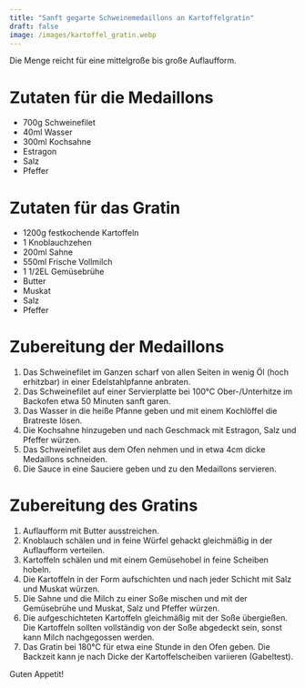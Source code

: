 ```yaml
---
title: "Sanft gegarte Schweinemedaillons an Kartoffelgratin"
draft: false
image: /images/kartoffel_gratin.webp
---
```


Die Menge reicht für eine mittelgroße bis große Auflaufform.

# Zutaten für die Medaillons
- 700g Schweinefilet
- 40ml Wasser
- 300ml Kochsahne
- Estragon
- Salz
- Pfeffer

# Zutaten für das Gratin
- 1200g festkochende Kartoffeln
- 1 Knoblauchzehen
- 200ml Sahne
- 550ml Frische Vollmilch
- 1 1/2EL Gemüsebrühe
- Butter
- Muskat
- Salz
- Pfeffer

# Zubereitung der Medaillons
1. Das Schweinefilet im Ganzen scharf von allen Seiten in wenig Öl (hoch erhitzbar) in einer Edelstahlpfanne anbraten.
2. Das Schweinefilet auf einer Servierplatte bei 100°C Ober-/Unterhitze im Backofen etwa 50 Minuten sanft garen.
3. Das Wasser in die heiße Pfanne geben und mit einem Kochlöffel die Bratreste lösen.
4. Die Kochsahne hinzugeben und nach Geschmack mit Estragon, Salz und Pfeffer würzen.
5. Das Schweinefilet aus dem Ofen nehmen und in etwa 4cm dicke Medaillons schneiden.
6. Die Sauce in eine Sauciere geben und zu den Medaillons servieren.

# Zubereitung des Gratins
1. Auflaufform mit Butter ausstreichen.
2. Knoblauch schälen und in feine Würfel gehackt gleichmäßig in der Auflaufform verteilen.
3. Kartoffeln schälen und mit einem Gemüsehobel in feine Scheiben hobeln.
4. Die Kartoffeln in der Form aufschichten und nach jeder Schicht mit Salz und Muskat würzen.
5. Die Sahne und die Milch zu einer Soße mischen und mit der Gemüsebrühe und Muskat, Salz und Pfeffer würzen.
6. Die aufgeschichteten Kartoffeln gleichmäßig mit der Soße übergießen. Die Kartoffeln sollten vollständig von der Soße abgedeckt sein, sonst kann Milch nachgegossen werden.
7. Das Gratin bei 180°C für etwa eine Stunde in den Ofen geben. Die Backzeit kann je nach Dicke der Kartoffelscheiben variieren (Gabeltest).

Guten Appetit!